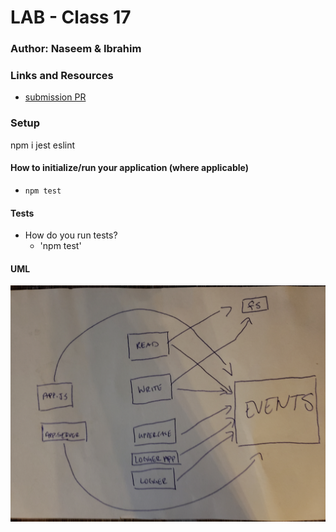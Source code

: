 # LAB - Class 17

### Author: Naseem & Ibrahim 

### Links and Resources

- [submission PR](https://github.com/naseem-401-advanced-javascript/lab-17/tree/class17)


### Setup
npm i jest eslint

#### How to initialize/run your application (where applicable)

- `npm test`

#### Tests

- How do you run tests?
     - 'npm test'

#### UML
![](assest/111.jpg)